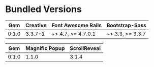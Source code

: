 # Bundled Versions

| Gem    | Creative | Font Awesome Rails | Bootstrap-Sass   |
|--------|----------|--------------------|------------------|
| 0.1.0  | 3.3.7+1  | ~> 4.7, >= 4.7.0.1 | ~> 3.3, >= 3.3.7 |

| Gem    | Magnific Popup | ScrollReveal |
|--------|----------------|--------------|
| 0.1.0  | 1.1.0          | 3.1.4        |
